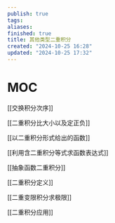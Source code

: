 ```yaml
---
publish: true
tags: 
aliases: 
finished: true
title: 其他类型二重积分
created: "2024-10-25 16:28"
updated: "2024-10-25 17:32"
---
```

# MOC

[[交换积分次序]]

[[二重积分比大小以及定正负]]

[[以二重积分形式给出的函数]]

[[利用含二重积分等式求函数表达式]]

[[抽象函数二重积分]]

[[二重积分定义]]

[[二重变限积分求极限]]

[[二重积分应用]]
